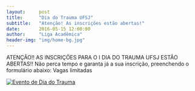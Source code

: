 ```yaml
---
layout:     post
title:      "Dia do Trauma UFSJ"
subtitle:   "Atenção! As inscrições estão abertas!"
date:       2016-05-15 12:00:00
author:     "Liga Acadêmica"
header-img: "img/home-bg.jpg"
---
```


<p>ATENÇÃO!!
AS INSCRIÇÕES PARA O I DIA DO TRAUMA UFSJ ESTÃO ABERTAS!!
Não perca tempo e garanta já a sua inscrição, preenchendo o formulário abaixo:
Vagas limitadas
</p>
<a href="https://docs.google.com/forms/d/10oJA6W-RZctKCmF42YAqEPsXHXgd67wv-FUuoAe8jck/viewform">
    <img src="{{ site.baseurl }}/img/post_liga_trauma_1.jpg" alt="Evento de Dia do Trauma">
</a>
